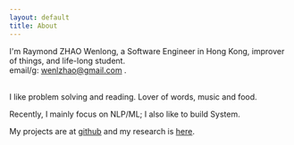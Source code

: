 ```yaml
---
layout: default
title: About
---
```

I'm Raymond ZHAO Wenlong, a Software Engineer in Hong Kong, improver of things, and life-long student.   
email/g: wenlzhao@gmail.com .   
<br>

I like problem solving and reading. Lover of words, music and food.
<br>  

Recently, I mainly focus on NLP/ML; I also like to build System.
  
My projects are at [github](https://github.com/muyun) and my research is [here](http://muyun.github.io/research/).  
<br>


